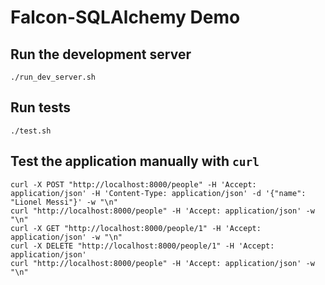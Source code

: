 # Falcon-SQLAlchemy Demo

## Run the development server
`./run_dev_server.sh`

## Run tests
`./test.sh`

## Test the application manually with `curl`

```
curl -X POST "http://localhost:8000/people" -H 'Accept: application/json' -H 'Content-Type: application/json' -d '{"name": "Lionel Messi"}' -w "\n"
curl "http://localhost:8000/people" -H 'Accept: application/json' -w "\n"
curl -X GET "http://localhost:8000/people/1" -H 'Accept: application/json' -w "\n"
curl -X DELETE "http://localhost:8000/people/1" -H 'Accept: application/json'
curl "http://localhost:8000/people" -H 'Accept: application/json' -w "\n"
```

